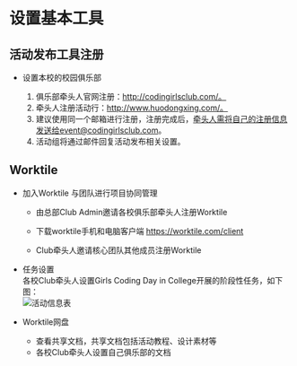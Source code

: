 # 设置基本工具

## 活动发布工具注册
- 设置本校的校园俱乐部 

  1. 俱乐部牵头人官网注册：http://codingirlsclub.com/。
  2. 牵头人注册活动行：http://www.huodongxing.com/。
  3. 建议使用同一个邮箱进行注册，注册完成后，牵头人需将自己的注册信息发送给event@codingirlsclub.com。
  4. 活动组将通过邮件回复活动发布相关设置。


## Worktile
- 加入Worktile 与团队进行项目协同管理

  - 由总部Club Admin邀请各校俱乐部牵头人注册Worktile

  - 下载worktile手机和电脑客户端 https://worktile.com/client
  - Club牵头人邀请核心团队其他成员注册Worktile

- 任务设置  
  各校Club牵头人设置Girls Coding Day in College开展的阶段性任务，如下图：  
  ![活动信息表](http://wx4.sinaimg.cn/mw690/0060lm7Tly1fvm7jav3nsj307t0ioglp.jpg)


- Worktile网盘
  - 查看共享文档，共享文档包括活动教程、设计素材等
  - 各校Club牵头人设置自己俱乐部的文档


